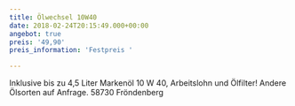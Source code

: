```yaml
---
title: Ölwechsel 10W40
date: 2018-02-24T20:15:49.000+00:00
angebot: true
preis: '49,90'
preis_information: 'Festpreis '

---
```

Inklusive bis zu 4,5 Liter Markenöl 10 W 40, Arbeitslohn und Ölfilter! Andere Ölsorten auf Anfrage. 58730 Fröndenberg